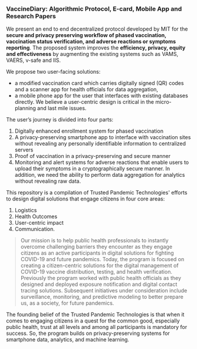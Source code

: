 ### VaccineDiary: Algorithmic Protocol, E-card, Mobile App and Research Papers
We present an end to end decentralized protocol developed by MIT for the **secure and privacy preserving workflow of phased vaccination, vaccination status verification, and adverse reactions or symptoms reporting**. The proposed system improves the **efficiency, privacy, equity and effectiveness** by augmenting the existing systems such as VAMS, VAERS, v-safe and IIS.

We propose two user-facing solutions: 
* a modified vaccination card which carries digitally signed (QR) codes and a scanner app for health officials for data aggregation, 
* a mobile phone app for the user that interfaces with existing databases directly. We believe a user-centric design is critical in the micro-planning and last mile issues.

The user’s journey is divided into four parts: 
1. Digitally enhanced enrollment system for phased vaccination
2. A privacy-preserving smartphone app to interface with vaccination sites without revealing any personally identifiable information to centralized servers 
3. Proof of vaccination in a privacy-preserving and secure manner 
4. Monitoring and alert systems for adverse reactions that enable users to upload their symptoms in a cryptographically secure manner. In addition, we need the ability to perform data aggregation for analytics without revealing raw data.

This repository is a compilation of Trusted Pandemic Technologies' efforts to design digital solutions that engage citizens in four core areas:
1. Logistics
2. Health Outcomes
3. User-centric impact
4. Communication.

>Our mission is to help public health professionals to instantly overcome challenging barriers they encounter as they engage citizens as an active participants in digital solutions for fighting COVID-19 and future pandemics.
Today, the program is focused on creating a citizen-centric solutions for the digital management of COVID-19 vaccine distribution, testing, and health verification. Previously the program worked with public health officials as they designed and deployed exposure notification and digital contact tracing solutions. Subsequent initiatives under consideration include surveillance, monitoring, and predictive modeling to better prepare us, as a society, for future pandemics.

The founding belief of the Trusted Pandemic Technologies is that when it comes to engaging citizens in a quest for the common good, especially public health, trust at all levels and among all participants is mandatory for success. So, the program builds on privacy-preserving systems for smartphone data, analytics, and machine learning.
